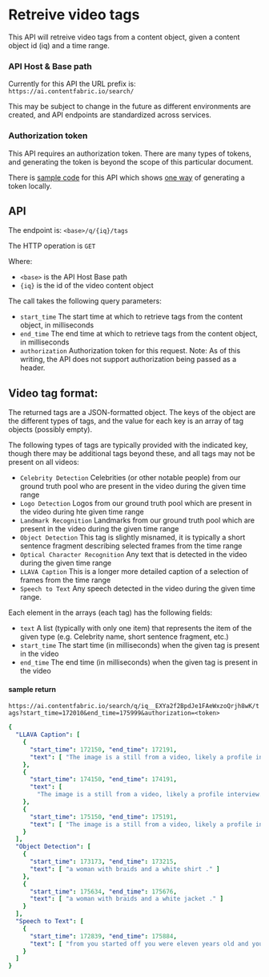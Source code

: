 # Retreive video tags

This API will retreive video tags from a content object, given a
content object id (iq) and a time range.

### API Host & Base path

Currently for this API the URL prefix is: `https://ai.contentfabric.io/search/`

This may be subject to change in the future as different environments
are created, and API endpoints are standardized across services.

### Authorization token

This API requires an authorization token.  There are many types of
tokens, and generating the token is beyond the scope of this
particular document.

There is [sample code](../sample/retrieve_tag_video.js) for this API
which shows [one way](../sample/util.js#L39) of generating a
token locally.


## API

The endpoint is: `<base>/q/{iq}/tags`

The HTTP operation is `GET`

Where:

  * `<base>` is the API Host Base path
  * `{iq}` is the id of the video content object

The call takes the following query parameters:

  * `start_time` The start time at which to retrieve tags from the content object, in milliseconds
  * `end_time` The end time at which to retrieve tags from the content object, in milliseconds
  * `authorization` Authorization token for this request.  Note: As of
     this writing, the API does not support authorization being passed
     as a header.

## Video tag format:

The returned tags are a JSON-formatted object.  The keys of the object
are the different types of tags, and the value for each key is an
array of tag objects (possibly empty).

The following types of tags are typically provided with the indicated
key, though there may be additional tags beyond these, and all tags
may not be present on all videos:

   * `Celebrity Detection` Celebrities (or other notable people) from our ground truth pool who are present in the video during the given time range
   * `Logo Detection` Logos from our ground truth pool which are present in the video during hte given time range
   * `Landmark Recognition` Landmarks from our ground truth pool which are present in the video during the given time range
   * `Object Detection` This tag is slightly misnamed, it is typically a short sentence fragment describing selected frames from the time range
   * `Optical Character Recognition` Any text that is detected in the video during the given time range
   * `LLAVA Caption` This is a longer more detailed caption of a selection of frames from the time range
   * `Speech to Text` Any speech detected in the video during the given time range.

Each element in the arrays (each tag) has the following fields:
   * `text` A list (typically with only one item) that represents the item of the given type (e.g. Celebrity name, short sentence fragment, etc.)
   * `start_time` The start time (in milliseconds) when the given tag is present in the video
   * `end_time` The end time (in milliseconds) when the given tag is present in the video

#### sample return

`https://ai.contentfabric.io/search/q/iq__EXYa2f2BpdJe1FAeWxzoQrjh8wK/tags?start_time=172010&end_time=175999&authorization=<token>`

```yaml
{
  "LLAVA Caption": [
    {
      "start_time": 172150, "end_time": 172191, 
      "text": [ "The image is a still from a video, likely a profile interview. In the foreground, there is a person seated in a chair, facing the camera. The individual appears to be a woman with dark skin, wearing a white jacket over a black top, and she has her hair styled in braids. She is holding a piece of paper and seems to be speaking or reading from it.\n\nIn the background, there is another person partially visible, suggesting that there is an interviewer or another participant in the interview. The setting appears to be an indoor space with a warm, inviting atmosphere, possibly an office or a studio designed for interviews. The lighting is soft and even, contributing to the professional yet comfortable ambiance of the setting." ]
    },
    {
      "start_time": 174150, "end_time": 174191,      
      "text": [
        "The image is a still from a video, likely a profile interview. It features a woman who appears to be the subject of the interview. She has a light complexion, dark hair styled in braids, and is wearing a white jacket with a collar. Her expression is one of concern or worry, and she is looking slightly to her right. She has a red lipstick and is wearing large gold hoop earrings.\n\nThe setting appears to be an indoor environment, possibly a studio or a room with a wooden panel background. There is a blurred image of a painting or artwork in the background, which suggests a creative or artistic setting.\n\nAt the top of the image, there is text that reads \"BOARDROOM COVER STORY,\" indicating that the video is likely related to a business or corporate context. The text is in a bold, sans-serif font, and it is positioned in the upper third of the image, which is a common placement for titles in video content." ]
    },
    {
      "start_time": 175150, "end_time": 175191,
      "text": [ "The image is a still from a video, likely a profile interview. It features a person seated in a modern, well-lit room with a warm ambiance. The individual appears to be a woman with a relaxed posture, sitting on a white chair with her hands clasped together in her lap. She is wearing a white blouse and has her hair styled in a bun. The setting includes a fireplace and a bookshelf in the background, suggesting a comfortable and professional environment. The lighting is soft and even, casting gentle shadows and highlighting the textures of the room. The image is framed by a title graphic at the top that reads \"BOARDROOM COVER STORY,\" indicating the context of the video." ]
    }
  ],
  "Object Detection": [
    {
      "start_time": 173173, "end_time": 173215,
      "text": [ "a woman with braids and a white shirt ." ]
    },
    {
      "start_time": 175634, "end_time": 175676,
      "text": [ "a woman with braids and a white jacket ." ]
    }
  ],
  "Speech to Text": [
    {
      "start_time": 172839, "end_time": 175884,
      "text": [ "from you started off you were eleven years old and you wanted to play basketball mm" ]
    }
  ]
}
```